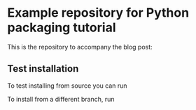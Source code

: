 # Example repository for Python packaging tutorial

This is the repository to accompany the blog post: 

## Test installation

To test installing from source you can run

To install from a different branch, run